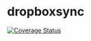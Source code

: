 # dropboxsync
[![Coverage Status](https://coveralls.io/repos/github/brotherlogic/dropboxsync/badge.svg)](https://coveralls.io/github/brotherlogic/dropboxsync)
